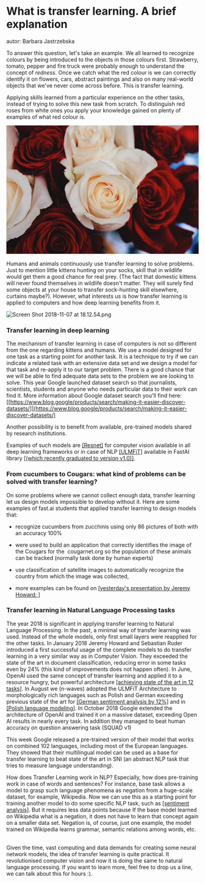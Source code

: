 What is transfer learning. A brief explanation
============================================================================================================

autor: Barbara Jastrzebska

To answer this question, let\'s take an example. We all learned to
recognize colours by being introduced to the objects in those colours
first. Strawberry, tomato, pepper and fire truck were probably enough to
understand the concept of *redness*. Once we catch what the red colour
is we can correctly identify it on flowers, cars, abstract paintings and
also on many real-world objects that we've never come across before.
This is transfer learning.

Applying skills learned from a particular experience on the other tasks,
instead of trying to solve this new task from scratch. To distinguish
red roses from white ones you apply your knowledge gained on plenty of
examples of what red colour is.

![unnamed.jpg](18.jpg)

Humans and animals continuously use transfer learning to solve problems.
Just to mention little kittens hunting on your socks, skill that in
wildlife would get them a good chance for real prey. (The fact that
domestic kittens will never found themselves in wildlife doesn't matter.
They will surely find some objects at your house to transfer
sock-hunting skill elsewhere, curtains maybe?). However, what interests
us is how transfer learning is applied to computers and how deep
learning benefits from it.

![Screen Shot 2018-11-07 at
18.12.54.png](30.png)

### Transfer learning in deep learning 

The mechanism of transfer learning in case of computers is not so
different from the one regarding kittens and humans. We use a model
designed for one task as a starting point for another task. It is a
technique to try if we can indicate a related task with an extensive
data set and we design a model for that task and re-apply it to our
target problem. There is a good chance that we will be able to find
adequate data sets to the problem we are looking to solve. This year
Google launched dataset search so that journalists, scientists, students
and anyone who needs particular data to their work can find it. More
information about Google dataset search you'll find here:
[[https://www.blog.google/products/search/making-it-easier-discover-datasets/]](https://www.blog.google/products/search/making-it-easier-discover-datasets/)

Another possibility is to benefit from available, pre-trained models
shared by research institutions.

Examples of such models are
[[Resnet]](https://pytorch.org/docs/stable/torchvision/models.html)
for computer vision available in all deep learning frameworks or in case
of NLP
[[ULMFiT]](http://nlp.fast.ai/)
available in FastAI library [[(which recently graduated to version
v1.0)]](fastai-v1.html).

### From cucumbers to Cougars: what kind of problems can be solved with transfer learning? 

On some problems where we cannot collect enough data, transfer learning
let us design models impossible to develop without it. Here are some
examples of fast.ai students that applied transfer learning to design
models that:

-   recognize cucumbers from zucchinis using only 86 pictures of both
    with an accuracy 100%

-   were used to build an application that correctly identifies the
    image of the Cougars for the  cougarnet.org so the population of
    these animals can be tracked (normally task done by human experts)

-   use classification of satellite images to automatically recognize
    the country from which the image was collected,

-   more examples can be found on [[yesterday's presentation by Jeremy
    Howard:
    ]](https://twitter.com/PiotrCzapla/status/1059876446687166466)

###  Transfer learning in Natural Language Processing tasks

The year 2018 is significant in applying transfer learning to Natural
Language Processing. In the past, a minimal way of transfer learning was
used. Instead of the whole models, only first small layers were
reapplied for the other tasks. In January 2018 Jeremy Howard and
Sebastian Ruder introduced a first successful usage of the complete
models to do transfer learning in a very similar way as in Computer
Vision. They exceeded the state of the art in document classification,
reducing error in some tasks even by 24% (this kind of improvements does
not happen often). In June, OpenAI used the same concept of transfer
learning and applied it to a resource hungry, but powerful architecture
[[achieving state of the art in 12
tasks]](https://blog.openai.com/language-unsupervised/).
In August we (n-waves) adopted the ULMFiT Architecture to
morphologically rich languages such as Polish and German exceeding
previous state of the art for [[German sentiment analysis by
12%]](https://forums.fast.ai/t/ulmfit-german/22529)
and in [[Polish language
modeling]](http://poleval.pl/results/).
In October 2018 Google extended the architecture of OpenAI and trained
it on a massive dataset, exceeding Open AI results in nearly every task.
In addition they managed to beat human accuracy on question answering
task (SQUAD v1)

This week Google released a pre-trained version of their model that
works on combined 102 languages, including most of the European
languages. They showed that their multilingual model can be used as a
base for transfer learning to beat state of the art in SNI (an abstract
NLP task that tries to measure language understanding).

How does Transfer Learning work in NLP? Especially, how does
pre-training work in case of words and sentences? For instance, base
task allows a model to grasp such language phenomena as negation from a
huge-scale dataset, for example, Wikipedia. Now we can use this as a
starting point for training another model to do some specific NLP task,
such as [[sentiment
analysis]](9/28/business-applications-of-natural-language-processing-nlp.html).
But it requires less data points because If the base model learned on
Wikipedia what is a negation, it does not have to learn that concept
again on a smaller data set. Negation is, of course, just one example,
the model trained on Wikipedia learns grammar, semantic relations among
words, etc.

\
Given the time, vast computing and data demands for creating some neural
network models, the idea of transfer learning is quite practical. It
revolutionised computer vision and now it is doing the same to natural
language processing. If you want to learn more, feel free to drop us a
line, we can talk about this for hours :).
